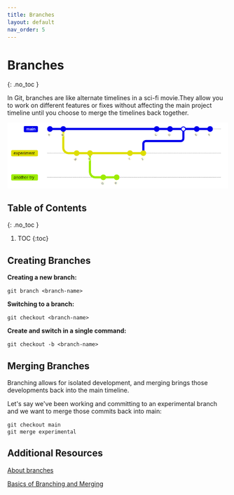 ```yaml
---
title: Branches
layout: default
nav_order: 5
---
```


<!-- prettier-ignore-start -->
# Branches
{: .no_toc }

In Git, branches are like alternate timelines in a sci-fi movie.They allow you to work on different features or fixes without affecting the main project timeline until you choose to merge the timelines back together.

![Diagram of branches](<https://github.com/CraigRRC/GitWikiGroup1/blob/main/photos/Screenshot%202023-10-18%20143317.png>)

## Table of Contents
{: .no_toc }

1. TOC
{:toc}

<!-- prettier-ignore-end -->

## Creating Branches

**Creating a new branch:**
```
git branch <branch-name>
```
**Switching to a branch:**
```
git checkout <branch-name>
```
**Create and switch in a single command:**
```
git checkout -b <branch-name>
```

## Merging Branches
Branching allows for isolated development, and merging brings those developments
back into the main timeline.

Let's say we've been working and committing to an experimental branch and we
want to merge those commits back into main:
```
git checkout main
git merge experimental
```

## Additional Resources

[About branches](https://docs.github.com/en/pull-requests/collaborating-with-pull-requests/proposing-changes-to-your-work-with-pull-requests/about-branches)

[Basics of Branching and Merging](https://git-scm.com/book/en/v2/Git-Branching-Basic-Branching-and-Merging)

